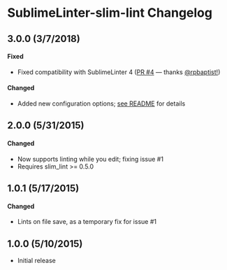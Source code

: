 # SublimeLinter-slim-lint Changelog

## 3.0.0 (3/7/2018)

#### Fixed

* Fixed compatibility with SublimeLinter 4 ([PR #4](https://github.com/elstgav/SublimeLinter-slim-lint/pull/4) — thanks [@rpbaptist!](https://github.com/rpbaptist))

#### Changed

* Added new configuration options; [see README](README.md#settings) for details

## 2.0.0 (5/31/2015)

#### Changed

* Now supports linting while you edit; fixing issue #1
* Requires slim_lint >= 0.5.0

## 1.0.1 (5/17/2015)

#### Changed

* Lints on file save, as a temporary fix for issue #1

## 1.0.0 (5/10/2015)

* Initial release

